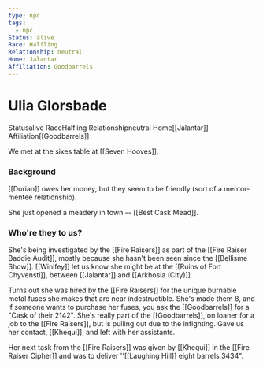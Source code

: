 ```yaml
---
type: npc
tags:
  - npc
Status: alive
Race: Halfling
Relationship: neutral
Home: Jalantar
Affiliation: Goodbarrels
---
```


# Ulia Glorsbade
<span class="dataview inline-field"><span class="inline-field-key">Status</span><span class="inline-field-value">alive</span></span>
<span class="dataview inline-field"><span class="inline-field-key">Race</span><span class="inline-field-value">Halfling</span></span>
<span class="dataview inline-field"><span class="inline-field-key">Relationship</span><span class="inline-field-value">neutral</span></span>
<span class="dataview inline-field"><span class="inline-field-key">Home</span><span class="inline-field-value">[[Jalantar]]</span></span>
<span class="dataview inline-field"><span class="inline-field-key">Affiliation</span><span class="inline-field-value">[[Goodbarrels]]</span></span>

We met at the sixes table at [[Seven Hooves]]. 

### Background

[[Dorian]] owes her money, but they seem to be friendly (sort of a mentor-mentee relationship).

She just opened a meadery in town -- [[Best Cask Mead]]. 

### Who're they to us?
She's being investigated by the [[Fire Raisers]] as part of the [[Fire Raiser Baddie Audit]], mostly because she hasn't been seen since the [[Bellisme Show]]. [[Winifey]] let us know she might be at the [[Ruins of Fort Chyvensti]], between [[Jalantar]] and [[Arkhosia (City)]]. 

Turns out she was hired by the [[Fire Raisers]] for the unique burnable metal fuses she makes that are near indestructible. She's made them 8, and if someone wants to purchase her fuses, you ask the [[Goodbarrels]] for a "Cask of their 2142". She's really part of the [[Goodbarrels]], on loaner for a job to the [[Fire Raisers]], but is pulling out due to the infighting. Gave us her contact, [[Khequi]], and left with her assistants. 

Her next task from the [[Fire Raisers]] was given by [[Khequi]] in the [[Fire Raiser Cipher]] and was to deliver ''[[Laughing Hill]] eight barrels 3434". 
